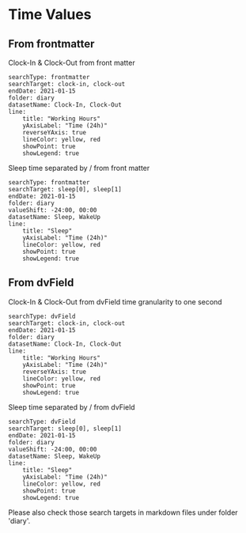 # Time Values

## From frontmatter

Clock-In & Clock-Out from front matter

```tracker
searchType: frontmatter
searchTarget: clock-in, clock-out
endDate: 2021-01-15
folder: diary
datasetName: Clock-In, Clock-Out
line:
    title: "Working Hours"
    yAxisLabel: "Time (24h)"
    reverseYAxis: true
    lineColor: yellow, red
    showPoint: true
    showLegend: true
```

Sleep time separated by / from front matter

```tracker
searchType: frontmatter
searchTarget: sleep[0], sleep[1]
endDate: 2021-01-15
folder: diary
valueShift: -24:00, 00:00
datasetName: Sleep, WakeUp
line:
    title: "Sleep"
    yAxisLabel: "Time (24h)"
    lineColor: yellow, red
    showPoint: true
    showLegend: true
```

## From dvField

Clock-In & Clock-Out from dvField
time granularity to one second

```tracker
searchType: dvField
searchTarget: clock-in, clock-out
endDate: 2021-01-15
folder: diary
datasetName: Clock-In, Clock-Out
line:
    title: "Working Hours"
    yAxisLabel: "Time (24h)"
    reverseYAxis: true
    lineColor: yellow, red
    showPoint: true
    showLegend: true
```

Sleep time separated by / from dvField

```tracker
searchType: dvField
searchTarget: sleep[0], sleep[1]
endDate: 2021-01-15
folder: diary
valueShift: -24:00, 00:00
datasetName: Sleep, WakeUp
line:
    title: "Sleep"
    yAxisLabel: "Time (24h)"
    lineColor: yellow, red
    showPoint: true
    showLegend: true
```

Please also check those search targets in markdown files under folder 'diary'.
